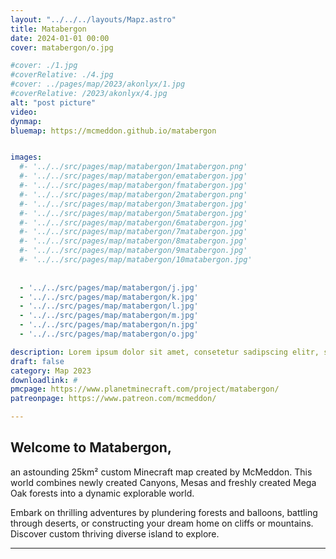 ```yaml
---
layout: "../../../layouts/Mapz.astro"
title: Matabergon
date: 2024-01-01 00:00 
cover: matabergon/o.jpg

#cover: ./1.jpg
#coverRelative: ./4.jpg
#cover: ../pages/map/2023/akonlyx/1.jpg
#coverRelative: /2023/akonlyx/4.jpg
alt: "post picture"
video: 
dynmap: 
bluemap: https://mcmeddon.github.io/matabergon


images:
  #- '../../src/pages/map/matabergon/1matabergon.png'
  #- '../../src/pages/map/matabergon/ematabergon.jpg'
  #- '../../src/pages/map/matabergon/fmatabergon.jpg'
  #- '../../src/pages/map/matabergon/2matabergon.png'
  #- '../../src/pages/map/matabergon/3matabergon.jpg'
  #- '../../src/pages/map/matabergon/5matabergon.jpg'
  #- '../../src/pages/map/matabergon/6matabergon.jpg'
  #- '../../src/pages/map/matabergon/7matabergon.jpg'
  #- '../../src/pages/map/matabergon/8matabergon.jpg'
  #- '../../src/pages/map/matabergon/9matabergon.jpg'
  #- '../../src/pages/map/matabergon/10matabergon.jpg'
  
  
  - '../../src/pages/map/matabergon/j.jpg'
  - '../../src/pages/map/matabergon/k.jpg'
  - '../../src/pages/map/matabergon/l.jpg'
  - '../../src/pages/map/matabergon/m.jpg'
  - '../../src/pages/map/matabergon/n.jpg'
  - '../../src/pages/map/matabergon/o.jpg'

description: Lorem ipsum dolor sit amet, consetetur sadipscing elitr, sed diam nonumy eirmod tempor invidunt ut labore et
draft: false
category: Map 2023
downloadlink: #
pmcpage: https://www.planetminecraft.com/project/matabergon/
patreonpage: https://www.patreon.com/mcmeddon/

---
```


## Welcome to Matabergon,
an astounding 25km² custom Minecraft map created by McMeddon. This world combines newly created Canyons, Mesas and freshly created Mega Oak forests into a dynamic explorable world.

Embark on thrilling adventures by plundering forests and balloons, battling through deserts, or constructing your dream home on cliffs or mountains. Discover custom thriving diverse island to explore.

---------------------

